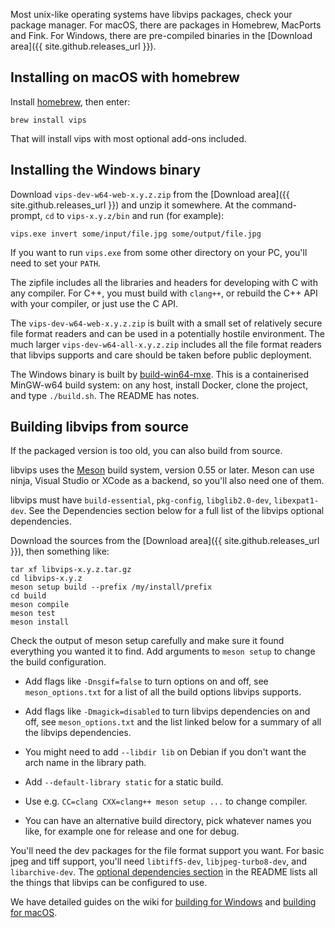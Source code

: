 ---
---

Most unix-like operating systems have libvips packages, check your package
manager. For macOS, there are packages in Homebrew, MacPorts and Fink. For
Windows, there are pre-compiled binaries in the [Download area]({{
site.github.releases_url }}).

## Installing on macOS with homebrew

Install [homebrew](https://brew.sh/), then enter:

	brew install vips

That will install vips with most optional add-ons included.

## Installing the Windows binary

Download `vips-dev-w64-web-x.y.z.zip` from the [Download area]({{
site.github.releases_url }}) and unzip it somewhere. At the command-prompt,
`cd` to `vips-x.y.z/bin` and run (for example):

	vips.exe invert some/input/file.jpg some/output/file.jpg

If you want to run `vips.exe` from some other directory on your PC,
you'll need to set your `PATH`.

The zipfile includes all the libraries and headers for developing with C with
any compiler. For C++, you must build with `clang++`, or rebuild the C++ API
with your compiler, or just use the C API.

The
<code class="highlight">vips-dev-w64-<span class="o">web</span>-x.y.z.zip</code>
is built with a small set of relatively secure file format readers and can be used
in a potentially hostile environment. The much larger
<code class="highlight">vips-dev-w64-<span class="o">all</span>-x.y.z.zip</code>
includes all the file format readers that libvips supports and care should be
taken before public deployment.

The Windows binary is built
by [build-win64-mxe](https://github.com/libvips/build-win64-mxe). This is a
containerised MinGW-w64 build system: on any host, install Docker,
clone the project, and type `./build.sh`. The README has notes.

## Building libvips from source

If the packaged version is too old, you can also build from source.

libvips uses the [Meson](https://mesonbuild.com) build system, version
0.55 or later. Meson can use ninja, Visual Studio or XCode as a backend,
so you'll also need one of them.

libvips must have `build-essential`, `pkg-config`, `libglib2.0-dev`,
`libexpat1-dev`. See the Dependencies section below for a full list of the
libvips optional dependencies.

Download the sources from the [Download area]({{
site.github.releases_url }}), then something like:

	tar xf libvips-x.y.z.tar.gz
	cd libvips-x.y.z
	meson setup build --prefix /my/install/prefix
	cd build
	meson compile
	meson test
	meson install

Check the output of meson setup carefully and make sure it found everything
you wanted it to find. Add arguments to `meson setup` to change the build
configuration.

 * Add flags like `-Dnsgif=false` to turn options on and off, see
   `meson_options.txt` for a list of all the build options libvips supports.

 * Add flags like `-Dmagick=disabled` to turn libvips dependencies on and off,
   see `meson_options.txt` and the list linked below for a summary of all the
   libvips dependencies.

 * You might need to add `--libdir lib` on Debian if you don't want the arch
   name in the library path.

 * Add `--default-library static` for a static build.

 * Use e.g. `CC=clang CXX=clang++ meson setup ...` to change compiler.

 * You can have an alternative build directory, pick whatever names you like,
   for example one for release and one for debug.

You'll need the dev packages for the file format support you
want. For basic jpeg and tiff support, you'll need `libtiff5-dev`,
`libjpeg-turbo8-dev`, and `libarchive-dev`. The [optional dependencies
section](https://github.com/libvips/libvips#optional-dependencies) in the
README lists all the things that libvips can be configured to use.

We have detailed guides on the wiki for [building for
Windows](https://github.com/libvips/libvips/wiki/Build-for-Windows) and
[building for macOS](https://github.com/libvips/libvips/wiki/Build-for-macOS).
